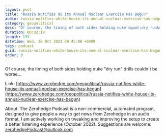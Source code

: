 ```yaml
---
layout: post
title: "Russia Notifies US Its Annual Nuclear Exercise Has Begun"
audio: russia-notifies-white-house-its-annual-nuclear-exercise-has-begun-0
category: geopolitical
desc: "Of course, the timing of both sides holding nuke &quot;dry run&quot; drills couldn't be worse..."
duration: 00:02:19
length: 139
datetime: Wed, 26 Oct 2022 09:45:00 +0000
tags: podcast
guid: russia-notifies-white-house-its-annual-nuclear-exercise-has-begun-0
order: 0
---
```

Of course, the timing of both sides holding nuke &quot;dry run&quot; drills couldn't be worse...

Link: [https://www.zerohedge.com/geopolitical/russia-notifies-white-house-its-annual-nuclear-exercise-has-begun](https://www.zerohedge.com/geopolitical/russia-notifies-white-house-its-annual-nuclear-exercise-has-begun)

About: The Zerohedge Podcast is a non-commercial, automated program, designed to give people a way to get news from Zerohedge in an audio format.  I am actively working on tweaking and improving the setup to create a better listening experience (October 2022).  Suggestions are welcome: [zerohedgePodcast@outlook.com](mailto:zerohedgePodcast@outlook.com)